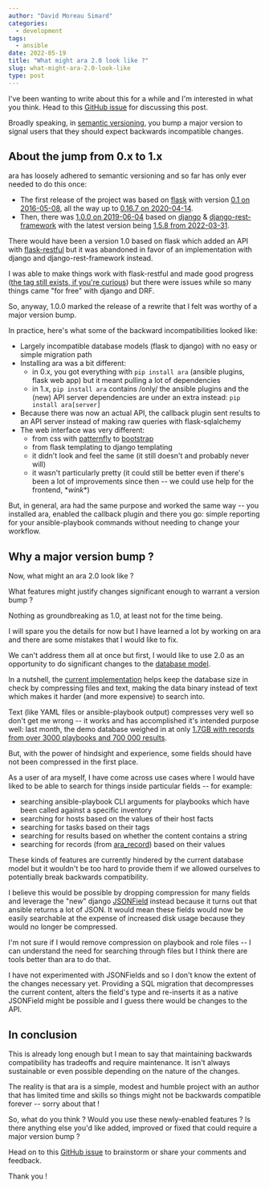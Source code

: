 ```yaml
---
author: "David Moreau Simard"
categories:
  - development
tags:
  - ansible
date: 2022-05-19
title: "What might ara 2.0 look like ?"
slug: what-might-ara-2.0-look-like
type: post
---
```


I've been wanting to write about this for a while and I'm interested in what you think. Head to this [GitHub issue](https://github.com/ansible-community/ara/issues/388) for discussing this post.

Broadly speaking, in [semantic versioning](https://semver.org/), you bump a major version to signal users that they should expect backwards incompatible changes.

## About the jump from 0.x to 1.x

ara has loosely adhered to semantic versioning and so far has only ever needed to do this once:

- The first release of the project was based on [flask](https://flask.palletsprojects.com) with version [0.1 on 2016-05-08](https://github.com/ansible-community/ara/releases/tag/0.1), all the way up to [0.16.7 on 2020-04-14](https://github.com/ansible-community/ara/releases/tag/0.16.7).
- Then, there was [1.0.0 on 2019-06-04](https://github.com/ansible-community/ara/releases/tag/1.0.0) based on [django](https://www.djangoproject.com/) & [django-rest-framework](https://www.django-rest-framework.org/) with the latest version being [1.5.8 from 2022-03-31](https://github.com/ansible-community/ara/releases/tag/1.5.8).

There would have been a version 1.0 based on flask which added an API with [flask-restful](https://flask-restful.readthedocs.io/en/latest/) but it was abandoned in favor of an implementation with django and django-rest-framework instead.

I was able to make things work with flask-restful and made good progress ([the tag still exists, if you're curious](https://github.com/ansible-community/ara/releases/tag/old-flask-1.0)) but there were issues while so many things came "for free" with django and DRF.

So, anyway, 1.0.0 marked the release of a rewrite that I felt was worthy of a major version bump.

In practice, here's what some of the backward incompatibilities looked like:

- Largely incompatible database models (flask to django) with no easy or simple migration path
- Installing ara was a bit different:
  - in 0.x, you got everything with ``pip install ara`` (ansible plugins, flask web app) but it meant pulling a lot of dependencies
  - in 1.x, ``pip install ara`` contains /only/ the ansible plugins and the (new) API server dependencies are under an extra instead: ``pip install ara[server]``
- Because there was now an actual API, the callback plugin sent results to an API server instead of making raw queries with flask-sqlalchemy
- The web interface was very different:
  - from css with [patternfly](https://www.patternfly.org/) to [bootstrap](https://getbootstrap.com/)
  - from flask templating to django templating
  - it didn't look and feel the same (it still doesn't and probably never will)
  - it wasn't particularly pretty (it could still be better even if there's been a lot of improvements since then -- we could use help for the frontend, \**wink*\*)

But, in general, ara had the same purpose and worked the same way -- you installed ara, enabled the callback plugin and there you go: simple reporting for your ansible-playbook commands without needing to change your workflow.

## Why a major version bump ?

Now, what might an ara 2.0 look like ?

What features might justify changes significant enough to warrant a version bump ?

Nothing as groundbreaking as 1.0, at least not for the time being.

I will spare you the details for now but I have learned a lot by working on ara and there are some mistakes that I would like to fix.

We can't address them all at once but first, I would like to use 2.0 as an opportunity to do significant changes to the [database model](https://github.com/ansible-community/ara/blob/master/ara/api/models.py).

In a nutshell, the [current implementation](https://ara.readthedocs.io/en/latest/api-documentation.html#relationship-between-objects) helps keep the database size in check by compressing files and text, making the data binary instead of text which makes it harder (and more expensive) to search into.

Text (like YAML files or ansible-playbook output) compresses very well so don't get me wrong -- it works and has accomplished it's intended purpose well: last month, the demo database weighed in at only [1.7GB with records from over 3000 playbooks and 700 000 results](https://twitter.com/RecordsAnsible/status/1516949433673469952).

But, with the power of hindsight and experience, some fields should have not been compressed in the first place.

As a user of ara myself, I have come across use cases where I would have liked to be able to search for things inside particular fields -- for example:

- searching ansible-playbook CLI arguments for playbooks which have been called against a specific inventory
- searching for hosts based on the values of their host facts
- searching for tasks based on their tags
- searching for results based on whether the content contains a string
- searching for records (from [ara_record](https://ara.readthedocs.io/en/latest/ansible-plugins-and-use-cases.html#ara-record-arbitrary-key-values-in-playbook-reports)) based on their values

These kinds of features are currently hindered by the current database model but it wouldn't be too hard to provide them if we allowed ourselves to potentially break backwards compatibility.

I believe this would be possible by dropping compression for many fields and leverage the "new" django [JSONField](https://github.com/ansible-community/ara/issues/153) instead because it turns out that ansible returns a lot of JSON. It would mean these fields would now be easily searchable at the expense of increased disk usage because they would no longer be compressed.

I'm not sure if I would remove compression on playbook and role files -- I can understand the need for searching through files but I think there are tools better than ara to do that.

I have not experimented with JSONFields and so I don't know the extent of the changes necessary yet.
Providing a SQL migration that decompresses the current content, alters the field's type and re-inserts it as a native JSONField might be possible and I guess there would be changes to the API.

## In conclusion

This is already long enough but I mean to say that maintaining backwards compatibility has tradeoffs and require maintenance.
It isn't always sustainable or even possible depending on the nature of the changes.

The reality is that ara is a simple, modest and humble project with an author that has limited time and skills so things might not be backwards compatible forever -- sorry about that !

So, what do you think ? Would you use these newly-enabled features ? Is there anything else you'd like added, improved or fixed that could require a major version bump ?

Head on to this [GitHub issue](https://github.com/ansible-community/ara/issues/388) to brainstorm or share your comments and feedback.

Thank you !
